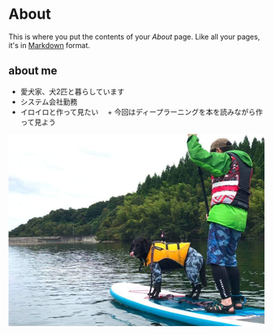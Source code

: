 # About

This is where you put the contents of your *About* page. Like all your pages, it's in [Markdown](https://guides.github.com/features/mastering-markdown/) format.

## about me
+ 愛犬家、犬2匹と暮らしています
+ システム会社勤務
+ イロイロと作って見たい
　+ 今回はディープラーニングを本を読みながら作って見よう

![愛犬とSup!](images/IMG_4478.JPG)

